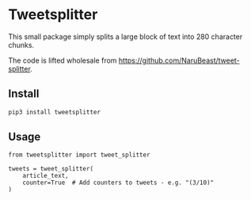 # Tweetsplitter

This small package simply splits a large block of text into 280 character chunks.

The code is lifted wholesale from https://github.com/NaruBeast/tweet-splitter.

## Install

``` bash
pip3 install tweetsplitter
```

## Usage

``` python3
from tweetsplitter import tweet_splitter

tweets = tweet_splitter(
    article_text,
    counter=True  # Add counters to tweets - e.g. "(3/10)"
)
```
